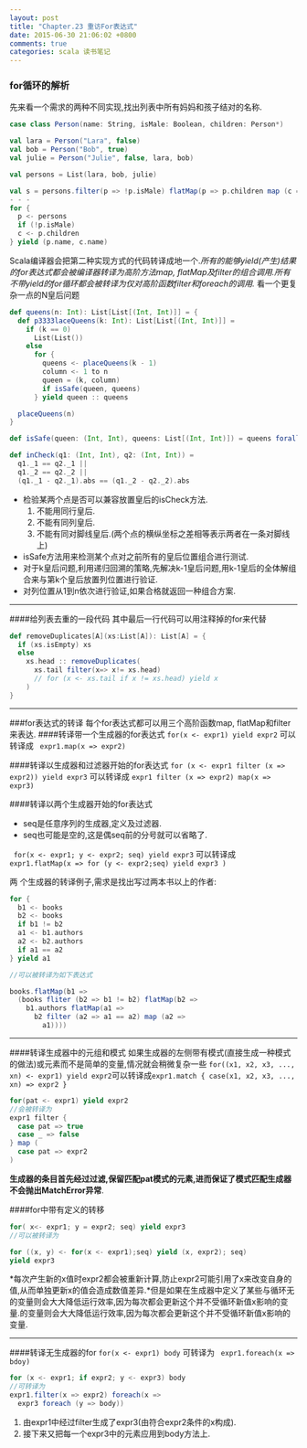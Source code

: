 ```yaml
---
layout: post
title: "Chapter.23 重访For表达式"
date: 2015-06-30 21:06:02 +0800
comments: true
categories: scala 读书笔记
---
```


### for循环的解析
先来看一个需求的两种不同实现,找出列表中所有妈妈和孩子结对的名称.

``` scala
case class Person(name: String, isMale: Boolean, children: Person*)

val lara = Person("Lara", false)
val bob = Person("Bob", true)
val julie = Person("Julie", false, lara, bob)

val persons = List(lara, bob, julie)

val s = persons.filter(p => !p.isMale) flatMap(p => p.children map (c => (p.name,c.name)))
- - - 
for {
  p <- persons
  if (!p.isMale)
  c <- p.children
} yield (p.name, c.name)

```
Scala编译器会把第二种实现方式的代码转译成地一个.*所有的能够yield(产生)结果的for表达式都会被编译器转译为高阶方法map, flatMap及filter的组合调用.所有不带yield的for循环都会被转译为仅对高阶函数filter和foreach的调用.*
看一个更复杂一点的N皇后问题

``` scala
def queens(n: Int): List[List[(Int, Int)]] = {
  def p3333laceQueens(k: Int): List[List[(Int, Int)]] =
    if (k == 0)
      List(List())
    else
      for {
        queens <- placeQueens(k - 1)
        column <- 1 to n
        queen = (k, column)
        if isSafe(queen, queens)
      } yield queen :: queens

  placeQueens(n)
}

def isSafe(queen: (Int, Int), queens: List[(Int, Int)]) = queens forall (q => !inCheck(queen, q))

def inCheck(q1: (Int, Int), q2: (Int, Int)) =
  q1._1 == q2._1 || 
  q1._2 == q2._2 ||
  (q1._1 - q2._1).abs == (q1._2 - q2._2).abs
```

* 检验某两个点是否可以兼容放置皇后的isCheck方法.
  1. 不能用同行皇后.
  2. 不能有同列皇后.
  3. 不能有同对脚线皇后.(两个点的横纵坐标之差相等表示两者在一条对脚线上)
* isSafe方法用来检测某个点对之前所有的皇后位置组合进行测试.
* 对于k皇后问题,利用递归回溯的策略,先解决k-1皇后问题,用k-1皇后的全体解组合来与第k个皇后放置列位置进行验证.
* 对列位置从1到n依次进行验证,如果合格就返回一种组合方案.

- - - - -
####给列表去重的一段代码
其中最后一行代码可以用注释掉的for来代替

``` scala
def removeDuplicates[A](xs:List[A]): List[A] = {
  if (xs.isEmpty) xs
  else
    xs.head :: removeDuplicates(
      xs.tail filter(x=> x!= xs.head)
      // for (x <- xs.tail if x != xs.head) yield x
    )
}
```
- - - - - 

###for表达式的转译
每个for表达式都可以用三个高阶函数map, flatMap和filter来表达.
####转译带一个生成器的for表达式
```for(x <- expr1) yield expr2``` 可以转译成 ``` expr1.map(x => expr2)```

####转译以生成器和过滤器开始的for表达式
```for (x <- expr1 filter (x => expr2)) yield expr3``` 可以转译成 ```expr1 filter (x => expr2) map(x => expr3)```

####转译以两个生成器开始的for表达式

* seq是任意序列的生成器,定义及过滤器.
* seq也可能是空的,这是偶seq前的分号就可以省略了.

``` for(x <- expr1; y <- expr2; seq) yield expr3```  可以转译成 ```expr1.flatMap(x => for (y <- expr2;seq) yield expr3 )```

两 个生成器的转译例子,需求是找出写过两本书以上的作者:
``` scala
for {
  b1 <- books
  b2 <- books
  if b1 != b2
  a1 <- b1.authors
  a2 <- b2.authors
  if a1 == a2
} yield a1

//可以被转译为如下表达式

books.flatMap(b1 => 
  (books fliter (b2 => b1 != b2) flatMap(b2 =>
    b1.authors flatMap(a1 => 
      b2 filter (a2 => a1 == a2) map (a2 =>
        a1))))

```
- - -

####转译生成器中的元组和模式
如果生成器的左侧带有模式(直接生成一种模式的做法)或元素而不是简单的变量,情况就会稍微复杂一些
```for((x1, x2, x3, ..., xn) <- expr1) yield expr2```可以转译成```expr1.match { case(x1, x2, x3, ..., xn) => expr2 }```

``` scala
for(pat <- expr1) yield expr2
//会被转译为
expr1 filter {
  case pat => true
  case _ => false
} map (
  case pat => expr2
)
```
**生成器的条目首先经过过滤,保留匹配pat模式的元素,进而保证了模式匹配生成器不会抛出MatchError异常**.

####for中带有定义的转移
``` scala
for( x<- expr1; y = expr2; seq) yield expr3
//可以被转译为

for ((x, y) <- for(x <- expr1);seq) yield (x, expr2); seq)
yield expr3 
```

*每次产生新的x值时expr2都会被重新计算,防止expr2可能引用了x来改变自身的值,从而单独更新x的值会造成数值差异.*但是如果在生成器中定义了某些与循环无的变量则会大大降低运行效率,因为每次都会更新这个并不受循环新值x影响的变量.的变量则会大大降低运行效率,因为每次都会更新这个并不受循环新值x影响的变量.

- - - 

####转译无生成器的for
```for(x <- expr1) body``` 可转译为 ``` expr1.foreach(x => bdoy)```


``` scala
for (x <- expr1; if expr2; y <- expr3) body
//可转译为 
expr1.filter(x => expr2) foreach(x => 
  expr3 foreach (y => body)) 
```

1. 由expr1中经过filter生成了expr3(由符合expr2条件的x构成).
2. 接下来又把每一个expr3中的元素应用到body方法上.
